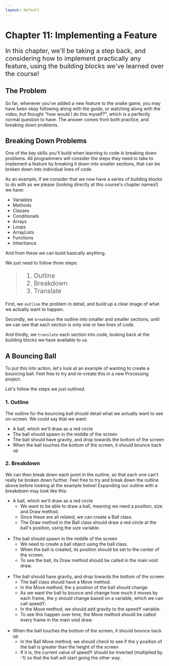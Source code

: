 ```yaml
---
layout: default
---
```


<h1>Chapter 11: Implementing a Feature</h1>
<p style="font-size:20px">
In this chapter, we'll be taking a step back, and considering how to implement practically any feature, using the building blocks we've learned over the course!
</p>

<h2>The Problem</h2>
So far, whenever you've added a new feature to the snake game, you may have been okay following along with the guide, or watching along with the video, but thought "how would I do this myself?", which is a perfectly normal question to have. The answer comes from both practice, and breaking down problems.

<h2 id="breaking_down_problems">Breaking Down Problems</h2>
One of the key skills you'll build when learning to code is breaking down problems. All programmers will consider the steps they need to take to implement a feature by breaking it down into smaller sections, that can be broken down into individual lines of code.

As an example, if we consider that we now have a series of building blocks to do with as we please (looking directly at this course's chapter names!) we have:
<ul>
<li>Variables</li>
<li>Methods</li>
<li>Classes</li>
<li>Conditionals</li>
<li>Arrays</li>
<li>Loops</li>
<li>ArrayLists</li>
<li>Functions</li>
<li>Inheritance</li>
</ul>

And from these we can build basically anything.

We just need to follow three steps:
<blockquote style="font-size:20px">
<ol>
<li>Outline</li>
<li>Breakdown</li>
<li>Translate</li>
</ol>
</blockquote>

First, we `outline` the problem in detail, and build up a clear image of what we actually want to happen.


Secondly, we `breakdown` the outline into smaller and smaller sections, until we can see that each section is only one or two lines of code.


And thirdly, we `translate` each section into code, looking back at the building blocks we have available to us.

<h2 id="a_bouncing_ball">A Bouncing Ball</h2>
To put this into action, let's look at an example of wanting to create a bouncing ball. Feel free to try and re-create this in a new Processing project.


Let's follow the steps we just outlined.

<h3>1. Outline</h3>
The outline for the bouncing ball should detail what we actually want to see on-screen.
We could say that we want:
<ul>
<li>A ball, which we'll draw as a red circle</li>
<li>The ball should spawn in the middle of the screen</li>
<li>The ball should have gravity, and drop towards the bottom of the screen</li>
<li>When the ball touches the bottom of the screen, it should bounce back up</li>
</ul>

<h3>2. Breakdown</h3>
We can then break down each point in the outline, so that each one can't really be broken down further. Feel free to try and break down the outline above before looking at the example below!
Expanding our outline with a breakdown may look like this:
<ul>
<li>A ball, which we'll draw as a red circle
    <ul>
        <li>We want to be able to draw a ball, meaning we need a position, size and Draw method.</li>
        <li>Since these are all related, we can create a Ball class.</li>
        <li>The Draw method in the Ball class should draw a red circle at the ball's position, using the size variable.</li>
    <br></ul>
</li>
<li>The ball should spawn in the middle of the screen
    <ul>
        <li>We need to create a ball object using the ball class.</li>
        <li>When the ball is created, its position should be set to the center of the screen.</li>
        <li>To see the ball, its Draw method should be called in the main void draw.</li>
    <br></ul>
</li>
<li>The ball should have gravity, and drop towards the bottom of the screen
    <ul>
        <li>The ball class should have a Move method.</li>
        <li>In the Move method, the y position of the ball should change.</li>
        <li>As we want the ball to bounce and change how much it moves by each frame, the y should change based on a variable, which we can call speedY.</li>
        <li>In the Move method, we should add gravity to the speedY variable.
        <li>To see this happen over time, the Move method should be called every frame in the main void draw.</li>
    <br></ul>
</li>
<li>When the ball touches the bottom of the screen, it should bounce back up
<ul>
        <li>In the Ball Move method, we should check to see if the y position of the ball is greater than the height of the screen</li>
        <li>If it is, the current value of speedY should be inverted (multiplied by -1) so that the ball will start going the other way.</li>
    <br>
    </ul>
</li>
</ul>

<br>
<div style="display: flex; justify-content: center; align-items: center; height: 100%;">
  <video width="600" controls style="max-width: 100%;">
    <source src="{{ site.baseurl }}/Videos/ImplementingAFeature.mp4" type="video/mp4">
    Your browser does not support the video tag.
  </video>
</div>
<br>

<h3>3. Translate</h3>
Finally, we can translate the breakdown into actual code, again, feel free to give this a go before following along with the video below!

<br>
<div style="display: flex; justify-content: center; align-items: center; height: 100%;">
  <video width="600" controls style="max-width: 100%;">
    <source src="{{ site.baseurl }}/Videos/TranslatingToCode.mp4" type="video/mp4">
    Your browser does not support the video tag.
  </video>
</div>
<br>


<br>
<h2>Summary</h2>
Breaking down problems into code is a clear example of a skill related to coding that comes with practice, over just knowing the building blocks or "syntax". To become a better programmer, make sure to practice implementing features, by creating small programs with minimal functionality!

In the next chapter, we'll be looking at what to do when things go wrong!

<br>
<h2>Extension Task</h2>
You don't need to complete this to move on, but feel free to be get creative!
<blockquote>
Implement a new feature to the snake game!<br>
This could be anything, a new type of apple, a second player, a menu or game over screen, anything!
</blockquote>

<br>
<h2>Explore</h2>
<ul>
     <li><h3><a href="../Extras/Abstract_Classes">How do I stop myself from creating instances of a parent class?</a></h3></li>
     <li><h3><a href="../Extras/Interfaces">Can I use polymorphism without inheritance? (for classes that have some similarities but not a parent-child relationship!)</a></h3></li>
</ul>


<h2>More Help</h2>
<ul>
    <li><h3><a href="https://www.youtube.com/watch?v=UiYXwUg23Yw" target="_blank">How To Think Like A Programmer - Learn To Solve Problems!</a></h3></li>
</ul>
<br>

<p style="font-size: 30px; text-align: right;"><a href="./fixing_errors">Chapter 12 >></a></p>

<br>
<br>
<br>

	{% include quiz_script.html %}